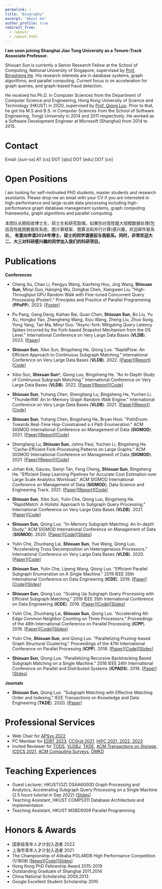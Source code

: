 ```yaml
---
permalink: /
title: "Biography"
excerpt: "About me"
author_profile: true
redirect_from: 
  - /about/
  - /about.html
---
```


**I am soon joining Shanghai Jiao Tong University as a Tenure-Track Associate Professor.**

Shixuan Sun is currently a Senior Research Fellow at the School of Computing, National University of Singapore, supervised by [Prof. Bingsheng He](https://www.comp.nus.edu.sg/~hebs/).
His research interests are in database systems, graph algorithms, and parallel computing. Current focus is on acceleration for graph queries, and graph-based fraud detection.

He received his Ph.D. in Computer Sciences from the Department of Computer Science and Engineering, Hong Kong University of Science and Technology (HKUST) in 2020,
supervised by [Prof. Qiong Luo](http://www.cs.ust.hk/~luo/). Prior to that, he got his M.S and B.S. in Computer Sciences from the School of Software Engineering,
Tongji University in 2014 and 2011 respectively. He worked as a Software Development Engineer at Microsoft (Shanghai) from 2014 to 2015.

Contact
======
Email: [sun-sx] AT [cs] DOT [sjtu] DOT [edu] DOT [cn]

Open Positions
======
I am looking for self-motivated PhD students, master students and research assistants. Please drop me an email with your CV if you are interested in high-performance and large-scale data processing including high-performance graph database management systems, graph computing frameworks, graph algorithms and parallel computing.

本团队长期招收博士生、硕士生和研究助理。如果你对高性能大规模数据处理(包括高性能图数据库系统、图计算框架、图算法和并行计算)感兴趣，欢迎邮件联系我。
**有意向申请2024年博士、硕士的同学请提前与我联系。同时，非常欢迎大二、大三对科研感兴趣的同学加入我们的科研项目。**

Publications
======

**Conferences**

* Cheng Xu, Chao Li, Pengyu Wang, Xiaofeng Hou, Jing Wang, **Shixuan Sun**, Minyi Guo, Hanqing Wu, Dongbai Chen, Xiangwen Liu. "High-Throughput GPU Random Walk with Fine-tuned Concurrent Query Processing (Poster)." Principles and Practice of Parallel Programming (**PPoPP**). 2023. [[Poster](https://dl.acm.org/doi/abs/10.1145/3572848.3577482)]

* Pu Pang, Gang Deng, Kaihao Bai, Quan Chen, **Shixuan Sun**, Bo Liu, Yu Xu, Hongbo Yao, Zhengheng Wang, Xiyu Wang, Zheng Liu, Zhuo Song, Yong Yang, Tao Ma, Minyi Guo. "Async-fork: Mitigating Query Latency Spikes Incurred by the Fork-based Snapshot Mechanism from the OS Level." International Conference on Very Large Data Bases (**VLDB**). 2023. [[Paper](https://dl.acm.org/doi/abs/10.14778/3579075.3579079)]

* **Shixuan Sun**, Xibo Sun, Bingsheng He, Qiong Luo. "RapidFlow: An Efficient Approach to Continuous Subgraph Matching." International Conference on Very Large Data Bases (**VLDB**). 2022. [[Paper](https://www.vldb.org/pvldb/vol15/p2415-sun.pdf)][[Report](/files/VLDB2022_RapidFlow_Report.pdf)][[Code](https://github.com/shixuansun/RapidFlow)]

* Xibo Sun, **Shixuan Sun^**, Qiong Luo, Bingsheng He. "An In-Depth Study of Continuous Subgraph Matching." International Conference on Very Large Data Bases (**VLDB**). 2022. [[Paper](https://www.vldb.org/pvldb/vol15/p1403-sun.pdf)][[Report](https://arxiv.org/abs/2203.06913)][[Code](https://github.com/RapidsAtHKUST/ContinuousSubgraphMatching)]

* **Shixuan Sun**, Yuhang Chen, Shengliang Lu, Bingsheng He, Yuchen Li. "ThunderRW: An In-Memory Graph Random Walk Engine." International Conference on Very Large Data Bases (**VLDB**). 2021. [[Paper](http://vldb.org/pvldb/vol14/p1992-sun.pdf)][[Report](https://arxiv.org/abs/2107.11983)][[Code](https://github.com/Xtra-Computing/ThunderRW)]

* **Shixuan Sun**, Yuhang Chen, Bingsheng He, Bryan Hooi. "PathEnum: Towards Real-Time Hop-Constrained s-t Path Enumeration." ACM SIGMOD International Conference on Management of Data (**SIGMOD**). 2021. [[Paper](https://dl.acm.org/doi/abs/10.1145/3448016.3457290)][[Report](https://arxiv.org/pdf/2103.11137.pdf)][[Code](https://github.com/Xtra-Computing/PathEnum)]

* Shengliang Lu, **Shixuan Sun**, Johns Paul, Yuchen Li, Bingsheng He. "Cache-Efficient Fork-Processing Patterns on Large Graphs." ACM SIGMOD International Conference on Management of Data (**SIGMOD**). 2021. [[Paper](https://dl.acm.org/doi/abs/10.1145/3448016.3457253)][[Report](https://arxiv.org/pdf/2103.14915.pdf)][[Code](https://github.com/Xtra-Computing/ForkGraph)]

* Johan Kok, Gaurav, Sienyi Tan, Feng Cheng, **Shixuan Sun**, Bingsheng He. "Efficient Deep Learning Pipelines for Accurate Cost Estimation over Large Scale Analytics Workload." ACM SIGMOD International Conference on Management of Data (**SIGMOD**), Data Science and Engineering Track. 2021. [[Paper](https://dl.acm.org/doi/abs/10.1145/3448016.3457546)][[Report](https://arxiv.org/pdf/2103.12465.pdf)][[Code](https://github.com/grab/grab-query-traces)]

* **Shixuan Sun**, Xibo Sun, Yulin Che, Qiong Luo, Bingsheng He. "RapidMatch: A Holistic Approach to Subgraph Query Processing." International Conference on Very Large Data Bases (**VLDB**). 2021. [[Paper](/files/VLDB21-RapidMatch.pdf)][[Code](https://github.com/RapidsAtHKUST/RapidMatch)]

* **Shixuan Sun**, Qiong Luo. "In-Memory Subgraph Matching: An In-depth Study." ACM SIGMOD International Conference on Management of Data (**SIGMOD**). 2020. [[Paper](/files/SIGMOD20-Study.pdf)][[Code](https://github.com/RapidsAtHKUST/SubgraphMatching)][[Slides](/files/SIGMOD20-Study-Slides.pdf)]

* Yulin Che, Zhuohang Lai, **Shixuan Sun**, Yue Wang, Qiong Luo. "Accelerating Truss Decomposition on Heterogeneous Processors." International Conference on Very Large Data Bases (**VLDB**).  2020. [[Paper](/files/VLDB20-AccTD.pdf)][[Code](https://github.com/RapidsAtHKUST/AccTrussDecomposition)]

* **Shixuan Sun**, Yulin Che, Lipeng Wang, Qiong Luo. "Efficient Parallel Subgraph Enumeration on A Single Machine." 2019 IEEE 35th International Conference on Data Engineering (**ICDE**). 2019. [[Paper](/files/ICDE19-LIGHT.pdf)][[Code](https://github.com/RapidsAtHKUST/LIGHT)][[Slides](/files/ICDE19-LIGHT-Slides.pdf)]

* **Shixuan Sun**, Qiong Luo. "Scaling Up Subgraph Query Processing with Efficient Subgraph Matching." 2019 IEEE 35th International Conference on Data Engineering (**ICDE**). 2019. [[Paper](/files/ICDE19-vcFV.pdf)][[Code](https://github.com/RapidsAtHKUST/SubgraphContainment)][[Slides](/files/ICDE19-vcFV-Slides.pdf)]

* Yulin Che, Zhuohang Lai, **Shixuan Sun**, Qiong Luo. "Accelerating All-Edge Common Neighbor Counting on Three Processors." Proceedings of the 48th International Conference on Parallel Processing (**ICPP**). 2019. [[Paper](/files/ICPP19-AccNC.pdf)][[Code](https://github.com/RapidsAtHKUST/AccTriCnt)][[Slides](/files/ICPP19-AccNC-Slides.pdf)]

* Yulin Che, **Shixuan Sun**, and Qiong Luo. "Parallelizing Pruning-based Graph Structural Clustering." Proceedings of the 47th International Conference on Parallel Processing (**ICPP**). 2018. [[Paper](/files/ICPP18-ppScan.pdf)][[Code](https://github.com/RapidsAtHKUST/ppSCAN)][[Slides](/files/ICPP18-ppScan-Slides.pdf)]

* **Shixuan Sun**, Qiong Luo. "Parallelizing Recursive Backtracking Based Subgraph Matching on a Single Machine." 2018 IEEE 24th International Conference on Parallel and Distributed Systems (**ICPADS**). 2018.  [[Paper](/files/ICPADS18-PSM.pdf)][[Slides](/files/ICPADS18-PSM-Slides.pdf)]

**Journals**

* **Shixuan Sun**, Qiong Luo. "Subgraph Matching with Effective Matching Order and Indexing." IEEE Transactions on Knowledge and Data Engineering (**TKDE**). 2020. [[Paper](/files/TKDE20-VC.pdf)]


Professional Services
======
* Web Chair for [APSys 2022](https://apsys2022.comp.nus.edu.sg/)
* PC Member for [EDBT 2023](http://edbticdt2023.cs.uoi.gr/), [CCGrid 2021](http://cloudbus.org/ccgrid2021/), [HiPC 2021, 2022, 2023](https://hipc.org/)
* Invited Reviewer for [TODS](https://dl.acm.org/journal/tods), [VLDBJ](https://vldb.org/vldb_journal/), [TKDE](https://www.computer.org/csdl/journal/tk), [ACM Transactions on Storage](https://dl.acm.org/journal/tos), [ICDCS 2021](https://icdcs2021.us/), [ACM Computing Surveys](https://dl.acm.org/journal/csur), [DMKD](https://www.springer.com/journal/10618)

Teaching Experiences
======
* Guest Lecturer, HKUST(GZ) DSAA6000D Graph Processing and Analytics, Accelerating Subgraph Query Processing on a Single Machine (2.5 hours tutorial in Sep 2022) [[Slides](/files/20220921_HKUSTGZ_SubgraphQueryProcessing.pdf)]
* Teaching Assistant, HKUST COMP5311 Database Architecture and Implementation
* Teaching Assistant, HKUST MSBD5009 Parallel Programming

Honors & Awards
======
* 国家级青年人才计划入选者 2022
* 上海市青年人才计划入选者 2021 
* The Championship of Alibaba POLARDB High Performance Competition (1/1808) [[News](https://www.cse.ust.hk/News/POLARDB2018/)][[Code](https://github.com/RapidsAtHKUST/EngineRaceRapids)][[Slides](/files/2019-POLARDB.pdf)]
* Hong Kong PhD Fellowship Award 2015-2019
* Outstanding Graduate of Shanghai 2011,2014
* China National Scholarship 2009,2013
* Google Excellent Student Scholarship 2010

<br/><br/>

<script type='text/javascript' id='clustrmaps' src='//cdn.clustrmaps.com/map_v2.js?cl=ffffff&w=300&t=n&d=_R5Af3d1jiKPmFVsrq20iSKbYAWkN9-vhZccr98x6Ao&co=2d78ad&ct=ffffff&cmo=3acc3a&cmn=ff5353'></script>
